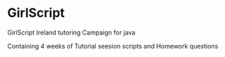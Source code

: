 # GirlScript
GirlScript Ireland tutoring Campaign for java

Containing 4 weeks of Tutorial seesion scripts and Homework questions
